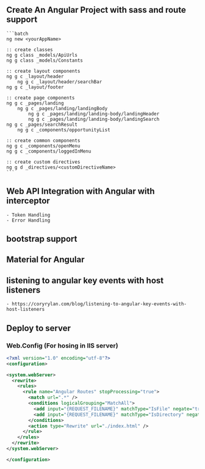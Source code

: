 ## Create An Angular Project with sass and route support

    ```batch
    ng new <yourAppName>

    :: create classes
    ng g class _models/ApiUrls
    ng g class _models/Constants

    :: create layout components
    ng g c _layout/header
        ng g c _layout/header/searchBar
    ng g c _layout/footer

    :: create page components
    ng g c _pages/landing
        ng g c _pages/landing/landingBody
            ng g c _pages/landing/landing-body/landingHeader
            ng g c _pages/landing/landing-body/landingSearch
    ng g c _pages/searchResult
        ng g c _components/opportunityList

    :: create common components
    ng g c _components/openMenu
    ng g c _components/loggedInMenu

    :: create custom directives
    ng g d _directives/<customDirectiveName>
    ```    

## Web API Integration with Angular with interceptor
    - Token Handling
    - Error Handling

## bootstrap support

## Material for Angular

## listening to angular key events with host listeners
    - https://coryrylan.com/blog/listening-to-angular-key-events-with-host-listeners

## Deploy to server
### Web.Config (For hosing in IIS server)
```xml
<?xml version="1.0" encoding="utf-8"?>
<configuration>

<system.webServer>
  <rewrite>
    <rules>
      <rule name="Angular Routes" stopProcessing="true">
        <match url=".*" />
        <conditions logicalGrouping="MatchAll">
          <add input="{REQUEST_FILENAME}" matchType="IsFile" negate="true" />
          <add input="{REQUEST_FILENAME}" matchType="IsDirectory" negate="true" />
        </conditions>
        <action type="Rewrite" url="./index.html" />
      </rule>
    </rules>
  </rewrite>
</system.webServer>

</configuration>
```